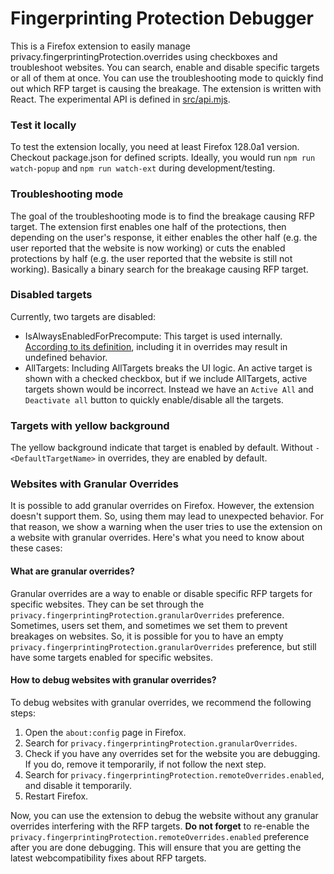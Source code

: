 # Fingerprinting Protection Debugger

This is a Firefox extension to easily manage privacy.fingerprintingProtection.overrides using checkboxes and troubleshoot websites. You can search, enable and disable specific targets or all of them at once. You can use the troubleshooting mode to quickly find out which RFP target is causing the breakage. The extension is written with React. The experimental API is defined in [src/api.mjs](src/api.mjs).

### Test it locally

To test the extension locally, you need at least Firefox 128.0a1 version. Checkout package.json for defined scripts. Ideally, you would run `npm run watch-popup` and `npm run watch-ext` during development/testing.

### Troubleshooting mode

The goal of the troubleshooting mode is to find the breakage causing RFP target. The extension first enables one half of the protections, then depending on the user's response, it either enables the other half (e.g. the user reported that the website is now working) or cuts the enabled protections by half (e.g. the user reported that the website is still not working). Basically a binary search for the breakage causing RFP target.

### Disabled targets

Currently, two targets are disabled:

- IsAlwaysEnabledForPrecompute: This target is used internally. [According to its definition](https://searchfox.org/mozilla-central/rev/fa86401b80f19afb6ed9bfca127ecc5e3a6f0cdc/toolkit/components/resistfingerprinting/RFPTargets.inc#101-110), including it in overrides may result in undefined behavior.
- AllTargets: Including AllTargets breaks the UI logic. An active target is shown with a checked checkbox, but if we include AllTargets, active targets shown would be incorrect. Instead we have an `Active All` and `Deactivate all` button to quickly enable/disable all the targets.

### Targets with yellow background

The yellow background indicate that target is enabled by default. Without `-<DefaultTargetName>` in overrides, they are enabled by default.

### Websites with Granular Overrides
It is possible to add granular overrides on Firefox. However, the extension doesn't support them. So, using them may lead to unexpected behavior. For that reason, we show a warning when the user tries to use the extension on a website with granular overrides. Here's what you need to know about these cases:

#### What are granular overrides?
Granular overrides are a way to enable or disable specific RFP targets for specific websites. They can be set through the `privacy.fingerprintingProtection.granularOverrides` preference. Sometimes, users set them, and sometimes we set them to prevent breakages on websites. So, it is possible for you to have an empty `privacy.fingerprintingProtection.granularOverrides` preference, but still have some targets enabled for specific websites.

#### How to debug websites with granular overrides?
To debug websites with granular overrides, we recommend the following steps:
1. Open the `about:config` page in Firefox.
1. Search for `privacy.fingerprintingProtection.granularOverrides`.
1. Check if you have any overrides set for the website you are debugging. If you do, remove it temporarily, if not follow the next step.
1. Search for `privacy.fingerprintingProtection.remoteOverrides.enabled`, and disable it temporarily.
1. Restart Firefox.

Now, you can use the extension to debug the website without any granular overrides interfering with the RFP targets. **Do not forget** to re-enable the `privacy.fingerprintingProtection.remoteOverrides.enabled` preference after you are done debugging. This will ensure that you are getting the latest webcompatibility fixes about RFP targets.

